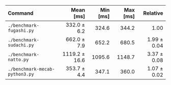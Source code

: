 | Command | Mean [ms] | Min [ms] | Max [ms] | Relative |
|:---|---:|---:|---:|---:|
| `./benchmark-fugashi.py` | 332.0 ± 6.2 | 324.6 | 344.2 | 1.00 |
| `./benchmark-sudachi.py` | 662.0 ± 7.9 | 652.2 | 680.5 | 1.99 ± 0.04 |
| `./benchmark-natto.py` | 1119.2 ± 16.6 | 1095.6 | 1148.7 | 3.37 ± 0.08 |
| `./benchmark-mecab-python3.py` | 353.7 ± 4.4 | 347.1 | 360.0 | 1.07 ± 0.02 |
